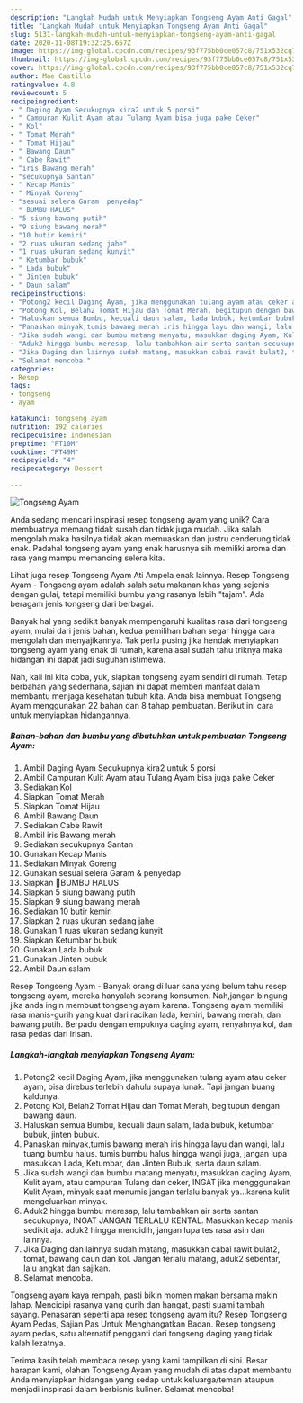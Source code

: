 ```yaml
---
description: "Langkah Mudah untuk Menyiapkan Tongseng Ayam Anti Gagal"
title: "Langkah Mudah untuk Menyiapkan Tongseng Ayam Anti Gagal"
slug: 5131-langkah-mudah-untuk-menyiapkan-tongseng-ayam-anti-gagal
date: 2020-11-08T19:32:25.657Z
image: https://img-global.cpcdn.com/recipes/93f775bb0ce057c8/751x532cq70/tongseng-ayam-foto-resep-utama.jpg
thumbnail: https://img-global.cpcdn.com/recipes/93f775bb0ce057c8/751x532cq70/tongseng-ayam-foto-resep-utama.jpg
cover: https://img-global.cpcdn.com/recipes/93f775bb0ce057c8/751x532cq70/tongseng-ayam-foto-resep-utama.jpg
author: Mae Castillo
ratingvalue: 4.8
reviewcount: 5
recipeingredient:
- " Daging Ayam Secukupnya kira2 untuk 5 porsi"
- " Campuran Kulit Ayam atau Tulang Ayam bisa juga pake Ceker"
- " Kol"
- " Tomat Merah"
- " Tomat Hijau"
- " Bawang Daun"
- " Cabe Rawit"
- "iris Bawang merah"
- "secukupnya Santan"
- " Kecap Manis"
- " Minyak Goreng"
- "sesuai selera Garam  penyedap"
- " BUMBU HALUS"
- "5 siung bawang putih"
- "9 siung bawang merah"
- "10 butir kemiri"
- "2 ruas ukuran sedang jahe"
- "1 ruas ukuran sedang kunyit"
- " Ketumbar bubuk"
- " Lada bubuk"
- " Jinten bubuk"
- " Daun salam"
recipeinstructions:
- "Potong2 kecil Daging Ayam, jika menggunakan tulang ayam atau ceker ayam, bisa direbus terlebih dahulu supaya lunak. Tapi jangan buang kaldunya."
- "Potong Kol, Belah2 Tomat Hijau dan Tomat Merah, begitupun dengan bawang daun."
- "Haluskan semua Bumbu, kecuali daun salam, lada bubuk, ketumbar bubuk, jinten bubuk."
- "Panaskan minyak,tumis bawang merah iris hingga layu dan wangi, lalu tuang bumbu halus. tumis bumbu halus hingga wangi juga, jangan lupa masukkan Lada, Ketumbar, dan Jinten Bubuk, serta daun salam."
- "Jika sudah wangi dan bumbu matang menyatu, masukkan daging Ayam, Kulit ayam, atau campuran Tulang dan ceker, INGAT jika mengggunakan Kulit Ayam, minyak saat menumis jangan terlalu banyak ya...karena kulit mengeluarkan minyak."
- "Aduk2 hingga bumbu meresap, lalu tambahkan air serta santan secukupnya, INGAT JANGAN TERLALU KENTAL. Masukkan kecap manis sedikit aja. aduk2 hingga mendidih, jangan lupa tes rasa asin dan lainnya."
- "Jika Daging dan lainnya sudah matang, masukkan cabai rawit bulat2, tomat, bawang daun dan kol. Jangan terlalu matang, aduk2 sebentar, lalu angkat dan sajikan."
- "Selamat mencoba."
categories:
- Resep
tags:
- tongseng
- ayam

katakunci: tongseng ayam 
nutrition: 192 calories
recipecuisine: Indonesian
preptime: "PT10M"
cooktime: "PT49M"
recipeyield: "4"
recipecategory: Dessert

---
```



![Tongseng Ayam](https://img-global.cpcdn.com/recipes/93f775bb0ce057c8/751x532cq70/tongseng-ayam-foto-resep-utama.jpg)

Anda sedang mencari inspirasi resep tongseng ayam yang unik? Cara membuatnya memang tidak susah dan tidak juga mudah. Jika salah mengolah maka hasilnya tidak akan memuaskan dan justru cenderung tidak enak. Padahal tongseng ayam yang enak harusnya sih memiliki aroma dan rasa yang mampu memancing selera kita.

Lihat juga resep Tongseng Ayam Ati Ampela enak lainnya. Resep Tongseng Ayam - Tongseng ayam adalah salah satu makanan khas yang sejenis dengan gulai, tetapi memiliki bumbu yang rasanya lebih &#34;tajam&#34;. Ada beragam jenis tongseng dari berbagai.

Banyak hal yang sedikit banyak mempengaruhi kualitas rasa dari tongseng ayam, mulai dari jenis bahan, kedua pemilihan bahan segar hingga cara mengolah dan menyajikannya. Tak perlu pusing jika hendak menyiapkan tongseng ayam yang enak di rumah, karena asal sudah tahu triknya maka hidangan ini dapat jadi suguhan istimewa.


Nah, kali ini kita coba, yuk, siapkan tongseng ayam sendiri di rumah. Tetap berbahan yang sederhana, sajian ini dapat memberi manfaat dalam membantu menjaga kesehatan tubuh kita. Anda bisa membuat Tongseng Ayam menggunakan 22 bahan dan 8 tahap pembuatan. Berikut ini cara untuk menyiapkan hidangannya.

<!--inarticleads1-->

##### Bahan-bahan dan bumbu yang dibutuhkan untuk pembuatan Tongseng Ayam:

1. Ambil  Daging Ayam Secukupnya kira2 untuk 5 porsi
1. Ambil  Campuran Kulit Ayam atau Tulang Ayam bisa juga pake Ceker
1. Sediakan  Kol
1. Siapkan  Tomat Merah
1. Siapkan  Tomat Hijau
1. Ambil  Bawang Daun
1. Sediakan  Cabe Rawit
1. Ambil iris Bawang merah
1. Sediakan secukupnya Santan
1. Gunakan  Kecap Manis
1. Sediakan  Minyak Goreng
1. Gunakan sesuai selera Garam &amp; penyedap
1. Siapkan  🍇BUMBU HALUS
1. Siapkan 5 siung bawang putih
1. Siapkan 9 siung bawang merah
1. Sediakan 10 butir kemiri
1. Siapkan 2 ruas ukuran sedang jahe
1. Gunakan 1 ruas ukuran sedang kunyit
1. Siapkan  Ketumbar bubuk
1. Gunakan  Lada bubuk
1. Gunakan  Jinten bubuk
1. Ambil  Daun salam


Resep Tongseng Ayam - Banyak orang di luar sana yang belum tahu resep tongseng ayam, mereka hanyalah seorang konsumen. Nah,jangan bingung jika anda ingin membuat tongseng ayam karena. Tongseng ayam memiliki rasa manis-gurih yang kuat dari racikan lada, kemiri, bawang merah, dan bawang putih. Berpadu dengan empuknya daging ayam, renyahnya kol, dan rasa pedas dari irisan. 

<!--inarticleads2-->

##### Langkah-langkah menyiapkan Tongseng Ayam:

1. Potong2 kecil Daging Ayam, jika menggunakan tulang ayam atau ceker ayam, bisa direbus terlebih dahulu supaya lunak. Tapi jangan buang kaldunya.
1. Potong Kol, Belah2 Tomat Hijau dan Tomat Merah, begitupun dengan bawang daun.
1. Haluskan semua Bumbu, kecuali daun salam, lada bubuk, ketumbar bubuk, jinten bubuk.
1. Panaskan minyak,tumis bawang merah iris hingga layu dan wangi, lalu tuang bumbu halus. tumis bumbu halus hingga wangi juga, jangan lupa masukkan Lada, Ketumbar, dan Jinten Bubuk, serta daun salam.
1. Jika sudah wangi dan bumbu matang menyatu, masukkan daging Ayam, Kulit ayam, atau campuran Tulang dan ceker, INGAT jika mengggunakan Kulit Ayam, minyak saat menumis jangan terlalu banyak ya...karena kulit mengeluarkan minyak.
1. Aduk2 hingga bumbu meresap, lalu tambahkan air serta santan secukupnya, INGAT JANGAN TERLALU KENTAL. Masukkan kecap manis sedikit aja. aduk2 hingga mendidih, jangan lupa tes rasa asin dan lainnya.
1. Jika Daging dan lainnya sudah matang, masukkan cabai rawit bulat2, tomat, bawang daun dan kol. Jangan terlalu matang, aduk2 sebentar, lalu angkat dan sajikan.
1. Selamat mencoba.


Tongseng ayam kaya rempah, pasti bikin momen makan bersama makin lahap. Mencicipi rasanya yang gurih dan hangat, pasti suami tambah sayang. Penasaran seperti apa resep tongseng ayam itu? Resep Tongseng Ayam Pedas, Sajian Pas Untuk Menghangatkan Badan. Resep tongseng ayam pedas, satu alternatif pengganti dari tongseng daging yang tidak kalah lezatnya. 

Terima kasih telah membaca resep yang kami tampilkan di sini. Besar harapan kami, olahan Tongseng Ayam yang mudah di atas dapat membantu Anda menyiapkan hidangan yang sedap untuk keluarga/teman ataupun menjadi inspirasi dalam berbisnis kuliner. Selamat mencoba!
